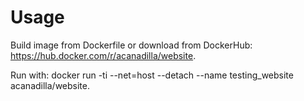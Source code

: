 # Usage

Build image from Dockerfile or download from DockerHub: https://hub.docker.com/r/acanadilla/website.

Run with: docker run -ti --net=host --detach --name testing_website acanadilla/website.